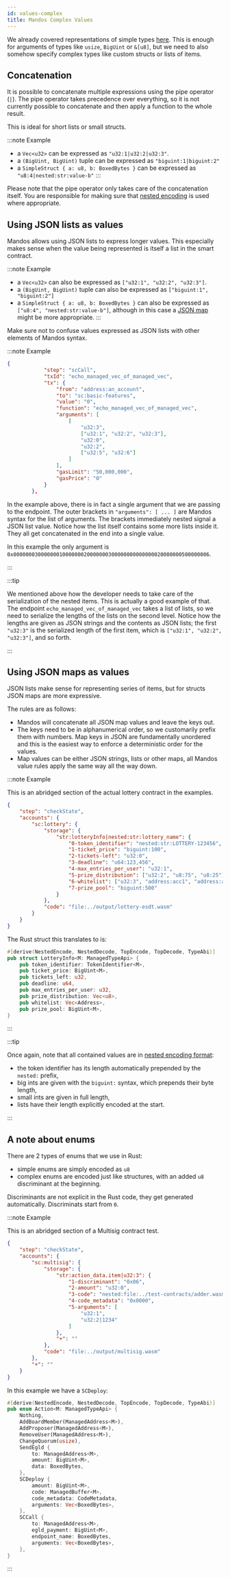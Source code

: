```yaml
---
id: values-complex
title: Mandos Complex Values
---
```


We already covered representations of simple types [here](/developers/mandos-reference/values-simple). This is enough for arguments of types like `usize`, `BigUint` or `&[u8]`, but we need to also somehow specify complex types like custom structs or lists of items.

## **Concatenation**

It is possible to concatenate multiple expressions using the pipe operator (`|`). The pipe operator takes precedence over everything, so it is not currently possible to concatenate and then apply a function to the whole result.

This is ideal for short lists or small structs.

:::note Example
- a `Vec<u32>` can be expressed as `"u32:1|u32:2|u32:3"`.
- a `(BigUint, BigUint)` tuple can be expressed as `"biguint:1|biguint:2"`
- a `SimpleStruct { a: u8, b: BoxedBytes }` can be expressed as `"u8:4|nested:str:value-b"`
:::

Please note that the pipe operator only takes care of the concatenation itself. You are responsible for making sure that [nested encoding](/developers/developer-reference/elrond-serialization-format#the-concept-of-top-level-vs-nested-objects) is used where appropriate.



## **Using JSON lists as values**

Mandos allows using JSON lists to express longer values. This especially makes sense when the value being represented is itself a list in the smart contract.

:::note Example
- a `Vec<u32>` can also be expressed as `["u32:1", "u32:2", "u32:3"]`.
- a `(BigUint, BigUint)` tuple can also be expressed as `["biguint:1", "biguint:2"]`
- a `SimpleStruct { a: u8, b: BoxedBytes }` can also be expressed as `["u8:4", "nested:str:value-b"]`, although in this case a [JSON map](#using-json-maps-as-values) might be more appropriate.
:::

Make sure not to confuse values expressed as JSON lists with other elements of Mandos syntax.

:::note Example

```json
{
            "step": "scCall",
            "txId": "echo_managed_vec_of_managed_vec",
            "tx": {
                "from": "address:an_account",
                "to": "sc:basic-features",
                "value": "0",
                "function": "echo_managed_vec_of_managed_vec",
                "arguments": [
                    [
                        "u32:3",
                        ["u32:1", "u32:2", "u32:3"],
                        "u32:0",
                        "u32:2",
                        ["u32:5", "u32:6"]
                    ]
                ],
                "gasLimit": "50,000,000",
                "gasPrice": "0"
            }
        },
```

In the example above, there is in fact a single argument that we are passing to the endpoint. The outer brackets in `"arguments": [ ... ]` are Mandos syntax for the list of arguments. The brackets immediately nested signal a JSON list value. Notice how the list itself contains some more lists inside it. They all get concatenated in the end into a single value.

In this example the only argument is `0x0000000300000001000000020000000300000000000000020000000500000006`.

:::

:::tip

We mentioned above how the developer needs to take care of the serialization of the nested items. This is actually a good example of that. The endpoint `echo_managed_vec_of_managed_vec` takes a list of lists, so we need to serialize the lengths of the lists on the second level. Notice how the lengths are given as JSON strings and the contents as JSON lists; the first `"u32:3"` is the serialized length of the first item, which is `["u32:1", "u32:2", "u32:3"]`, and so forth.

:::

## **Using JSON maps as values**

JSON lists make sense for representing series of items, but for structs JSON maps are more expressive.

The rules are as follows:
- Mandos will concatenate all JSON map values and leave the keys out.
- The keys need to be in alphanumerical order, so we customarily prefix them with numbers. Map keys in JSON are fundamentally unordered and this is the easiest way to enforce a deterministic order for the values.
- Map values can be either JSON strings, lists or other maps, all Mandos value rules apply the same way all the way down.

:::note Example

This is an abridged section of the actual lottery contract in the examples.

```json
{
    "step": "checkState",
    "accounts": {
        "sc:lottery": {
            "storage": {
                "str:lotteryInfo|nested:str:lottery_name": {
                    "0-token_identifier": "nested:str:LOTTERY-123456",
                    "1-ticket_price": "biguint:100",
                    "2-tickets-left": "u32:0",
                    "3-deadline": "u64:123,456",
                    "4-max_entries_per_user": "u32:1",
                    "5-prize_distribution": ["u32:2", "u8:75", "u8:25"],
                    "6-whitelist": ["u32:3", "address:acc1", "address:acc2", "address:acc3"],
                    "7-prize_pool": "biguint:500"
                }
            },
            "code": "file:../output/lottery-esdt.wasm"
        }
    }
}
```

The Rust struct this translates to is:

```rust
#[derive(NestedEncode, NestedDecode, TopEncode, TopDecode, TypeAbi)]
pub struct LotteryInfo<M: ManagedTypeApi> {
    pub token_identifier: TokenIdentifier<M>,
    pub ticket_price: BigUint<M>,
    pub tickets_left: u32,
    pub deadline: u64,
    pub max_entries_per_user: u32,
    pub prize_distribution: Vec<u8>,
    pub whitelist: Vec<Address>,
    pub prize_pool: BigUint<M>,
}

```

:::

:::tip

Once again, note that all contained values are in [nested encoding format](/developers/developer-reference/elrond-serialization-format#the-concept-of-top-level-vs-nested-objects):
- the token identifier has its length automatically prepended by the `nested:` prefix,
- big ints are given with the `biguint:` syntax, which prepends their byte length,
- small ints are given in full length,
- lists have their length explicitly encoded at the start.

:::


## **A note about enums**

There are 2 types of enums that we use in Rust:
- simple enums are simply encoded as `u8`
- complex enums are encoded just like structures, with an added `u8` discriminant at the beginning.

Discriminants are not explicit in the Rust code, they get generated automatically. Discriminats start from `0`.

:::note Example

This is an abridged section of a Multisig contract test.

```json
{
    "step": "checkState",
    "accounts": {
        "sc:multisig": {
            "storage": {
                "str:action_data.item|u32:3": {
                    "1-discriminant": "0x06",
                    "2-amount": "u32:0",
                    "3-code": "nested:file:../test-contracts/adder.wasm",
                    "4-code_metadata": "0x0000",
                    "5-arguments": [
                        "u32:1",
                        "u32:2|1234"
                    ]
                },
                "+": ""
            },
            "code": "file:../output/multisig.wasm"
        },
        "+": ""
    }
}
```

In this example we have a `SCDeploy`:

```rust
#[derive(NestedEncode, NestedDecode, TopEncode, TopDecode, TypeAbi)]
pub enum Action<M: ManagedTypeApi> {
    Nothing,
    AddBoardMember(ManagedAddress<M>),
    AddProposer(ManagedAddress<M>),
    RemoveUser(ManagedAddress<M>),
    ChangeQuorum(usize),
    SendEgld {
        to: ManagedAddress<M>,
        amount: BigUint<M>,
        data: BoxedBytes,
    },
    SCDeploy {
        amount: BigUint<M>,
        code: ManagedBuffer<M>,
        code_metadata: CodeMetadata,
        arguments: Vec<BoxedBytes>,
    },
    SCCall {
        to: ManagedAddress<M>,
        egld_payment: BigUint<M>,
        endpoint_name: BoxedBytes,
        arguments: Vec<BoxedBytes>,
    },
}
```

:::